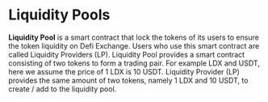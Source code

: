 # Liquidity Pools

**Liquidity Pool** is a smart contract that lock the tokens of its users to ensure the token liquidity on Defi Exchange. Users who use this smart contract are called Liquidity Providers \(LP\). Liquidity Pool provides a smart contract consisting of two tokens to form a trading pair. For example LDX and USDT, here we assume the price of 1 LDX is 10 USDT. Liquidity Provider \(LP\) provides the same amount of two tokens, namely 1 LDX and 10 USDT, to create / add to the liquidity pool.

